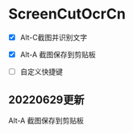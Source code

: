 # ScreenCutOcrCn

- [x] Alt-C截图并识别文字

- [x] Alt-A 截图保存到剪贴板

- [ ] 自定义快捷键


## 20220629更新

Alt-A 截图保存到剪贴板